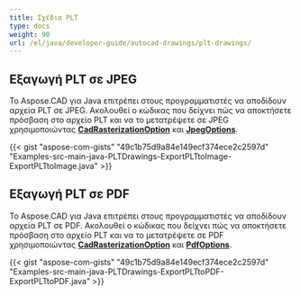 ```yaml
---
title: Σχέδια PLT
type: docs
weight: 90
url: /el/java/developer-guide/autocad-drawings/plt-drawings/
---
```


## **Εξαγωγή PLT σε JPEG**

Το Aspose.CAD για Java επιτρέπει στους προγραμματιστές να αποδίδουν αρχεία PLT σε JPEG. Ακολουθεί ο κώδικας που δείχνει πώς να αποκτήσετε πρόσβαση στο αρχείο PLT και να το μετατρέψετε σε JPEG χρησιμοποιώντας [**CadRasterizationOption**](https://reference.aspose.com/cad/java/com.aspose.cad.imageoptions/CadRasterizationOptions) και [**JpegOptions**](https://reference.aspose.com/cad/java/com.aspose.cad.imageoptions/JpegOptions).

{{< gist "aspose-com-gists" "49c1b75d9a84e149ecf374ece2c2597d" "Examples-src-main-java-PLTDrawings-ExportPLTtoImage-ExportPLTtoImage.java" >}}

## **Εξαγωγή PLT σε PDF**

Το Aspose.CAD για Java επιτρέπει στους προγραμματιστές να αποδίδουν αρχεία PLT σε PDF. Ακολουθεί ο κώδικας που δείχνει πώς να αποκτήσετε πρόσβαση στο αρχείο PLT και να το μετατρέψετε σε PDF χρησιμοποιώντας [**CadRasterizationOption**](https://reference.aspose.com/cad/java/com.aspose.cad.imageoptions/CadRasterizationOptions) και [**PdfOptions**](https://reference.aspose.com/cad/java/com.aspose.cad.imageoptions/PdfOptions).

{{< gist "aspose-com-gists" "49c1b75d9a84e149ecf374ece2c2597d" "Examples-src-main-java-PLTDrawings-ExportPLTtoPDF-ExportPLTtoPDF.java" >}}
